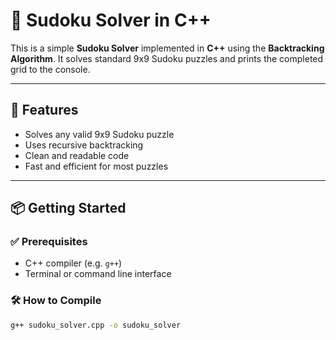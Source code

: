 # 🧩 Sudoku Solver in C++

This is a simple **Sudoku Solver** implemented in **C++** using the **Backtracking Algorithm**. It solves standard 9x9 Sudoku puzzles and prints the completed grid to the console.

---

## 🔧 Features

- Solves any valid 9x9 Sudoku puzzle
- Uses recursive backtracking
- Clean and readable code
- Fast and efficient for most puzzles

---

## 📦 Getting Started

### ✅ Prerequisites

- C++ compiler (e.g. `g++`)
- Terminal or command line interface

### 🛠️ How to Compile

```bash
g++ sudoku_solver.cpp -o sudoku_solver
